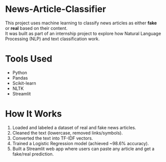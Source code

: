 # News-Article-Classifier

This project uses machine learning to classify news articles as either **fake** or **real** based on their content.  
It was built as part of an internship project to explore how Natural Language Processing (NLP) and text classification work.

# Tools Used
- Python
- Pandas
- Scikit-learn
- NLTK
- Streamlit

# How It Works
1. Loaded and labeled a dataset of real and fake news articles.
2. Cleaned the text (lowercase, removed links/symbols).
3. Converted the text into TF-IDF vectors.
4. Trained a Logistic Regression model (achieved ~98.6% accuracy).
5. Built a Streamlit web app where users can paste any article and get a fake/real prediction.
